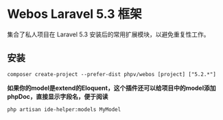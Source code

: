 # Webos Laravel 5.3 框架

集合了私人项目在 Laravel 5.3 安装后的常用扩展模块，以避免重复性工作。

## 安装

`composer create-project --prefer-dist phpv/webos [project] ["5.2.*"]`

**如果你的model是extend的Eloquent，这个插件还可以给项目中的model添加phpDoc，直接显示字段名，便于阅读**  

`php artisan ide-helper:models MyModel`
